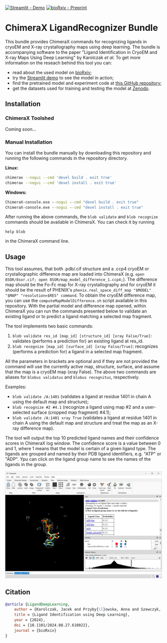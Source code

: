 [![Streamlit - Demo](https://img.shields.io/badge/Streamlit-Demo-green)](https://ligands.cs.put.poznan.pl)
[![bioRxiv - Preprint](https://img.shields.io/badge/bioRxiv-Preprint-red)](https://www.biorxiv.org/content/10.1101/2024.08.27.610022v1)

# ChimeraX LigandRecognizer Bundle

This bundle provides ChimeraX commands for recognizing ligands in cryoEM and X-ray crystallography maps using deep learning. The bundle is accompanying software to the paper "Ligand Identification in CryoEM and X-ray Maps Using Deep Learning" by Karolczak *et al.* To get more information on the reseach behind this tool you can:
- read about the used model on [bioRxiv](https://www.biorxiv.org/content/10.1101/2024.08.27.610022);
- try the [Streamlit demo](https://ligands.cs.put.poznan.pl) to see the model in action;
- find the pretrained model and experiment code at [this GitHub repository](https://github.com/jkarolczak/ligand-classification); 
- get the datasets used for training and testing the model at [Zenodo](https://zenodo.org/records/10908325). 

## Installation

### ChimeraX Toolshed

Coming soon...
<!-- 
To install the ligand recognition tool, run ChimeraX and click *Tools* -> *More Tools...* menu item. In the popup, search for "LigandRecognizer" and click the *Install* button. The tool's commands should now be available in ChimeraX. If this procedure fails, please refer to the manual installation instructions below.
-->

### Manual Installation

You can install the bundle manually by downloading this repository and running the following commands in the repository directory.

**Linux:**
```bash
chimerax --nogui --cmd 'devel build . exit true'
chimerax --nogui --cmd 'devel install . exit true'
```

**Windows:**
```cmd
ChimeraX-console.exe --nogui --cmd "devel build . exit true" 
ChimeraX-console.exe --nogui --cmd "devel install . exit true" 
```

After running the above commands, the `blob validate` and `blob recognize` commands should be available in ChimeraX. You can check it by running 

```shell
help blob
```
in the ChimeraX command line.

## Usage
This tool assumes, that both .pdb/.cif structure and a .ccp4 cryoEM or crystallographic difference map are loaded into ChimeraX (e.g. `open 8SOR/8sor.cif; open 8SOR/map_model_difference_1.ccp4;`). The difference map should be the Fo-Fc map for X-ray crystallography
and for cryoEM it should be the result of PHENIX's `phenix.real_space_diff_map "$MODEL" "$MAP" "resolution=$RES" command`. To obtain the cryoEM difference map, you can use the `computeMapModelDifference.sh` script available in this repository. With the partial model and difference map opened, within ChimeraX you can run the commands presented below to validate an existing ligand or to predict a ligand matching a selected map fragment.

The tool implements two basic commands:
1. `blob validate res_id [map_id] [structure_id] [xray False/True]`: validates (performs a prediction for) an existing ligand at res_id.
2. `blob recognize [map_id] [surface_id] [xray False/True]`: recognizes (performs a prediction for) a ligand in a selected map fragment.

All the parameters in brackets are optional and if they are not provided the command will use the currently active map, structure, surface, and assume that the map is a cryoEM map (xray False). The above two commands are aliases for `blobus validatus` and `blobus recognitus`, respectively.
    
Examples:
- `blob validate /A:1401` (validates a ligand at residue 1401 in chain A using the default map and structure);
- `blob recognize #2 #4.1` (recognize a ligand using map #2 and a user-selected surface (cropped map fragment) #4.1);
- `blob validate /A:1401 xray True` (validates a ligand at residue 1401 in chain A using the default map and structure and treat the map as an X-ray difference map).

The tool will output the top 10 predicted ligand names and their confidence scores in ChimeraX log window. The confidence score is a value between 0 and 1, where 1 means that the model is certain of a given ligand type. The ligands are grouped and named by their PDB ligand identifiers, e.g. "ATP" or "ADP". Ypu can click on the ligand group name to see the names of the ligands in the group.

![Example output](src/docs/user/commands/img/screenshot.jpg)

## Citation
```bibtex
@article {LigandDeepLearning,
	author = {Karolczak, Jacek and Przyby{\l}owska, Anna and Szewczyk, Konrad and Taisner, Witold and Heumann, John M. and Stowell, Michael H.B. and Nowicki, Micha{\l} and Brzezinski, Dariusz},
	title = {Ligand Identification using Deep Learning},
	year = {2024},
	doi = {10.1101/2024.08.27.610022},
	journal = {bioRxiv}
}
```
